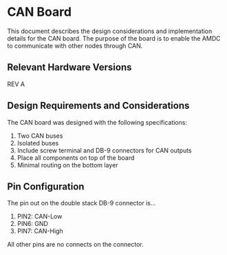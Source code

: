 # CAN Board

This document describes the design considerations and implementation details for the CAN board. The purpose of the board is to enable the AMDC to communicate
with other nodes through CAN. 

## Relevant Hardware Versions
REV A

## Design Requirements and Considerations
The CAN board was designed with the following specifications: 
1. Two CAN buses
2. Isolated buses
3. Include screw terminal and DB-9 connectors for CAN outputs
4. Place all components on top of the board
5. Minimal routing on the bottom layer 

## Pin Configuration
The pin out on the double stack DB-9 connector is...
1. PIN2: CAN-Low
2. PIN6: GND
3. PIN7: CAN-High

All other pins are no connects on the connector. 

